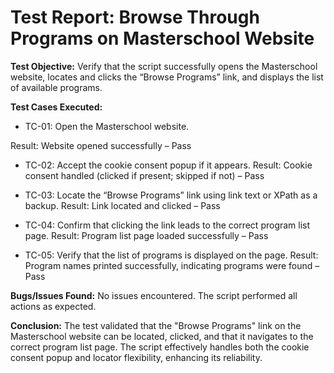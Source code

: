 # Test Report: Browse Through Programs on Masterschool Website
**Test Objective:**
Verify that the script successfully opens the Masterschool website, locates and clicks the “Browse Programs” link, and displays the list of available programs.

**Test Cases Executed:**

- TC-01: Open the Masterschool website.

Result: Website opened successfully – Pass
- TC-02: Accept the cookie consent popup if it appears.
Result: Cookie consent handled (clicked if present; skipped if not) – Pass

- TC-03: Locate the “Browse Programs” link using link text or XPath as a backup.
Result: Link located and clicked – Pass

- TC-04: Confirm that clicking the link leads to the correct program list page.
Result: Program list page loaded successfully – Pass

- TC-05: Verify that the list of programs is displayed on the page.
Result: Program names printed successfully, indicating programs were found – Pass

**Bugs/Issues Found:**
No issues encountered. The script performed all actions as expected.

**Conclusion:**
The test validated that the "Browse Programs" link on the Masterschool website can be located, clicked, and that it navigates to the correct program list page. The script effectively handles both the cookie consent popup and locator flexibility, enhancing its reliability.